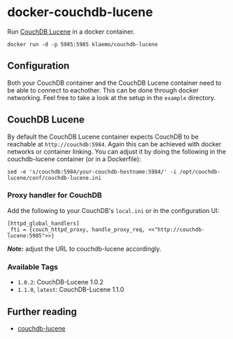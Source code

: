 # docker-couchdb-lucene

Run [CouchDB Lucene](https://github.com/rnewson/couchdb-lucene) in a docker container.

```
docker run -d -p 5985:5985 klaemo/couchdb-lucene
```

## Configuration

Both your CouchDB container and the CouchDB Lucene container need to be able to connect to
eachother. This can be done through docker networking. Feel free to take a look at the setup
in the `example` directory.

## CouchDB Lucene

By default the CouchDB Lucene container expects CouchDB to be
reachable at `http://couchdb:5984`. Again this can be achieved with docker networks or container linking.
You can adjust it by doing the following in the couchdb-lucene container (or in a Dockerfile):

```
sed -e 's/couchdb:5984/your-couchdb-hostname:5984/' -i /opt/couchdb-lucene/conf/couchdb-lucene.ini
```

### Proxy handler for CouchDB

Add the following to your CouchDB's `local.ini` or in the configuration UI:
```
[httpd_global_handlers]
_fti = {couch_httpd_proxy, handle_proxy_req, <<"http://couchdb-lucene:5985">>}
```
***Note:*** adjust the URL to couchdb-lucene accordingly.

### Available Tags

* `1.0.2`: CouchDB-Lucene 1.0.2
* `1.1.0`, `latest`: CouchDB-Lucene 1.1.0

## Further reading

* [couchdb-lucene](https://github.com/rnewson/couchdb-lucene)
